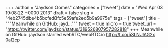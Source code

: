 
+++
author = "Jaydson Gomes"
categories = ["tweet"]
date = "Wed Apr 03 19:08:22 +0000 2013"
draft = false
slug = "4eb2745dbe4b5bcfed8fc5e59afe2ed5b9a9975e"
tags = ["tweet"]
title = """Meanwhile on GitHub: jayd..."""
tweet = true
micro = true
tweet_url = "https://twitter.com/jaydson/status/319526807957282818"
+++
Meanwhile on GitHub: jaydson starred webRTC/webRTC.io http://t.co/5SLNJlAG2x
0aI2cp
